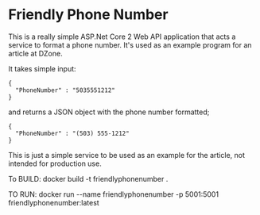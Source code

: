 # Friendly Phone Number

This is a really simple ASP.Net Core 2 Web API application that acts a service to format a phone number. It's used as an example program for an article at DZone.

It takes simple input:

```
{
  "PhoneNumber" : "5035551212" 
}
```

and returns a JSON object with the phone number formatted;

```
{
  "PhoneNumber" : "(503) 555-1212" 
}
```

This is just a simple service to be used as an example for the article, not intended for production use. 

To BUILD:
docker build -t friendlyphonenumber .

TO RUN:
docker run --name friendlyphonenumber -p 5001:5001 friendlyphonenumber:latest